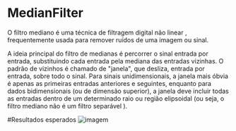 # MedianFilter
O filtro mediano é uma técnica de filtragem digital não linear , frequentemente usada para remover ruídos de uma imagem ou sinal.

A ideia principal do filtro de medianas é percorrer o sinal entrada por entrada, substituindo cada entrada pela mediana das entradas vizinhas. O padrão de vizinhos é chamado de "janela", que desliza, entrada por entrada, sobre todo o sinal. Para sinais unidimensionais, a janela mais óbvia é apenas as primeiras entradas anteriores e seguintes, enquanto para dados bidimensionais (ou de dimensão superior), a janela deve incluir todas as entradas dentro de um determinado raio ou região elipsoidal (ou seja, o filtro mediano não é um filtro separável ).

#Resultados esperados
![imagem](https://user-images.githubusercontent.com/71026262/200624849-1fd00dcc-95dd-44aa-88ad-ac41adb8c82b.png)
